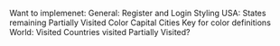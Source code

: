 Want to implemenet:
    General:
        Register and Login
        Styling
    USA:
        States remaining
        Partially Visited Color
        Capital Cities
        Key for color definitions
    World:
        Visited
        Countries visited
        Partially Visited?

